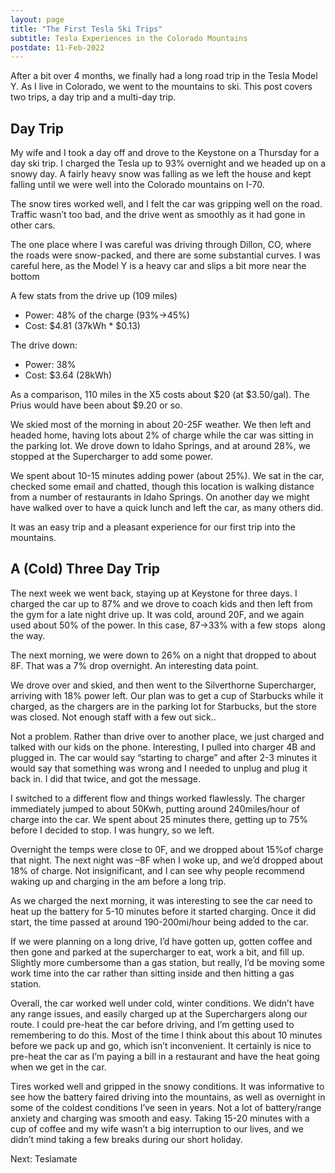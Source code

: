 ```yaml
---
layout: page
title: "The First Tesla Ski Trips"
subtitle: Tesla Experiences in the Colorado Mountains
postdate: 11-Feb-2022
---
```

After a bit over 4 months, we finally had a long road trip in the Tesla Model Y. As I live in Colorado, we went to the mountains to ski. This post covers two trips, a day trip and a multi-day trip.

## Day Trip

My wife and I took a day off and drove to the Keystone on a Thursday for a day ski trip. I charged the Tesla up to 93% overnight and we headed up on a snowy day. A fairly heavy snow was falling as we left the house and kept falling until we were well into the Colorado mountains on I-70.

The snow tires worked well, and I felt the car was gripping well on the road. Traffic wasn’t too bad, and the drive went as smoothly as it had gone in other cars.

The one place where I was careful was driving through Dillon, CO, where the roads were snow-packed, and there are some substantial curves. I was careful here, as the Model Y is a heavy car and slips a bit more near the bottom

A few stats from the drive up (109 miles)

- Power: 48% of the charge (93%->45%)
- Cost: $4.81 (37kWh * $0.13)

The drive down:

- Power: 38%
- Cost: $3.64 (28kWh)

As a comparison, 110 miles in the X5 costs about $20 (at $3.50/gal). The Prius would have been about $9.20 or so.

We skied most of the morning in about 20-25F weather. We then left and headed home, having lots about 2% of charge while the car was sitting in the parking lot. We drove down to Idaho Springs, and at around 28%, we stopped at the Supercharger to add some power.

We spent about 10-15 minutes adding power (about 25%). We sat in the car, checked some email and chatted, though this location is walking distance from a number of restaurants in Idaho Springs. On another day we might have walked over to have a quick lunch and left the car, as many others did.

It was an easy trip and a pleasant experience for our first trip into the mountains.

## A (Cold) Three Day Trip

The next week we went back, staying up at Keystone for three days. I charged the car up to 87% and we drove to coach kids and then left from the gym for a late night drive up. It was cold, around 20F, and we again used about 50% of the power. In this case, 87->33% with a few stops  along the way.

The next morning, we were down to 26% on a night that dropped to about 8F. That was a 7% drop overnight. An interesting data point.

We drove over and skied, and then went to the Silverthorne Supercharger, arriving with 18% power left. Our plan was to get a cup of Starbucks while it charged, as the chargers are in the parking lot for Starbucks, but the store was closed. Not enough staff with a few out sick..

Not a problem. Rather than drive over to another place, we just charged and talked with our kids on the phone. Interesting, I pulled into charger 4B and plugged in. The car would say “starting to charge” and after 2-3 minutes it would say that something was wrong and I needed to unplug and plug it back in. I did that twice, and got the message.

I switched to a different flow and things worked flawlessly. The charger immediately jumped to about 50Kwh, putting around 240miles/hour of charge into the car. We spent about 25 minutes there, getting up to 75% before I decided to stop. I was hungry, so we left.

Overnight the temps were close to 0F, and we dropped about 15%of charge that night. The next night was –8F when I woke up, and we’d dropped about 18% of charge. Not insignificant, and I can see why people recommend waking up and charging in the am before a long trip.

As we charged the next morning, it was interesting to see the car need to heat up the battery for 5-10 minutes before it started charging. Once it did start, the time passed at around 190-200mi/hour being added to the car.

If we were planning on a long drive, I’d have gotten up, gotten coffee and then gone and parked at the supercharger to eat, work a bit, and fill up. Slightly more cumbersome than a gas station, but really, I’d be moving some work time into the car rather than sitting inside and then hitting a gas station.

Overall, the car worked well under cold, winter conditions. We didn’t have any range issues, and easily charged up at the Superchargers along our route. I could pre-heat the car before driving, and I’m getting used to remembering to do this. Most of the time I think about this about 10 minutes before we pack up and go, which isn’t inconvenient. It certainly is nice to pre-heat the car as I’m paying a bill in a restaurant and have the heat going when we get in the car.

Tires worked well and gripped in the snowy conditions. It was informative to see how the battery faired driving into the mountains, as well as overnight in some of the coldest conditions I’ve seen in years. Not a lot of battery/range anxiety and charging was smooth and easy. Taking 15-20 minutes with a cup of coffee and my wife wasn’t a big interruption to our lives, and we didn’t mind taking a few breaks during our short holiday.

Next: Teslamate
